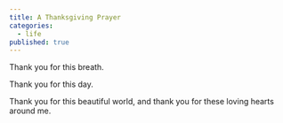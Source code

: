 ```yaml
---
title: A Thanksgiving Prayer
categories:
  - life
published: true
---
```


Thank you
for this breath.

Thank you
for this day.

Thank you
for this beautiful world,
and thank you
for these loving hearts
around me.

